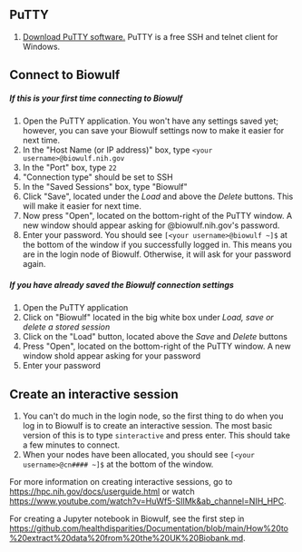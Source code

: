 ## PuTTY

1. [Download PuTTY software.](https://www.putty.org/) PuTTY is a free SSH and telnet client for Windows.  

## Connect to Biowulf

##### If this is your first time connecting to Biowulf
1. Open the PuTTY application. You won't have any settings saved yet; however, you can save your Biowulf settings now to make it easier for next time.  
2. In the "Host Name (or IP address)" box, type ```<your username>@biowulf.nih.gov```  
3. In the "Port" box, type ```22```  
4. "Connection type" should be set to SSH  
5. In the "Saved Sessions" box, type "Biowulf"  
6. Click "Save", located under the *Load* and above the *Delete* buttons. This will make it easier for next time.  
7. Now press "Open", located on the bottom-right of the PuTTY window. A new window should appear asking for <your username>@biowulf.nih.gov's password.  
8. Enter your password. You should see ```[<your username>@biowulf ~]$``` at the bottom of the window if you successfully logged in. This means you are in the login node of Biowulf. Otherwise, it will ask for your password again.  

##### If you have already saved the Biowulf connection settings
1. Open the PuTTY application  
2. Click on "Biowulf" located in the big white box under *Load, save or delete a stored session*  
3. Click on the "Load" button, located above the *Save* and *Delete* buttons  
4. Press "Open", located on the bottom-right of the PuTTY window. A new window shold appear asking for your password  
5. Enter your password  

## Create an interactive session

1. You can't do much in the login node, so the first thing to do when you log in to Biowulf is to create an interactive session. The most basic version of this is to type ```sinteractive``` and press enter. This should take a few minutes to connect.  
2. When your nodes have been allocated, you should see ```[<your username>@cn#### ~]$``` at the bottom of the window.  

For more information on creating interactive sessions, go to <https://hpc.nih.gov/docs/userguide.html> or watch  <https://www.youtube.com/watch?v=HuWf5-SIIMk&ab_channel=NIH_HPC>.  

For creating a Jupyter notebook in Biowulf, see the first step in <https://github.com/healthdisparities/Documentation/blob/main/How%20to%20extract%20data%20from%20the%20UK%20Biobank.md>.
